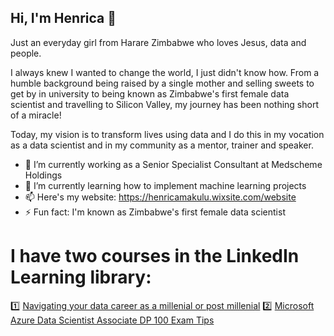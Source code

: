 ## Hi, I'm Henrica 👋

Just an everyday girl from Harare Zimbabwe who loves Jesus, data and people.

I always knew I wanted to change the world, I just didn't know how. From a humble background being raised by a single mother and selling sweets to get by in university to being known as Zimbabwe's first female data scientist and travelling to Silicon Valley, my journey has been nothing short of a miracle!

Today, my vision is to transform lives using data and I do this in my vocation as a data scientist and in my community as a mentor, trainer and speaker.

- 🔭 I’m currently working as a Senior Specialist Consultant at Medscheme Holdings
- 🌱 I’m currently learning how to implement machine learning projects
- 📫 Here's my website: https://henricamakulu.wixsite.com/website
- ⚡ Fun fact: I'm known as Zimbabwe's first female data scientist

# I have two courses in the LinkedIn Learning library:

1️⃣ [Navigating your data career as a millenial or post millenial](https://www.linkedin.com/learning/navigating-your-data-analytics-career-as-a-millennial-or-post-millennial)
2️⃣ [Microsoft Azure Data Scientist Associate DP 100 Exam Tips](https://www.linkedin.com/learning/microsoft-azure-data-scientist-associate-dp-100-exam-tips)


